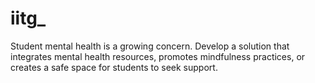 # iitg_
Student mental health is a growing concern. Develop a solution that integrates mental health resources, promotes mindfulness practices, or creates a safe space for students to seek support.
